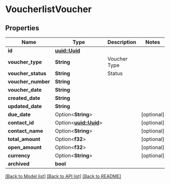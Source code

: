 # VoucherlistVoucher

## Properties

Name | Type | Description | Notes
------------ | ------------- | ------------- | -------------
**id** | [**uuid::Uuid**](uuid::Uuid.md) |  | 
**voucher_type** | **String** | Voucher Type | 
**voucher_status** | **String** | Status | 
**voucher_number** | **String** |  | 
**voucher_date** | **String** |  | 
**created_date** | **String** |  | 
**updated_date** | **String** |  | 
**due_date** | Option<**String**> |  | [optional]
**contact_id** | Option<[**uuid::Uuid**](uuid::Uuid.md)> |  | [optional]
**contact_name** | Option<**String**> |  | [optional]
**total_amount** | Option<**f32**> |  | [optional]
**open_amount** | Option<**f32**> |  | [optional]
**currency** | Option<**String**> |  | [optional]
**archived** | **bool** |  | 

[[Back to Model list]](../README.md#documentation-for-models) [[Back to API list]](../README.md#documentation-for-api-endpoints) [[Back to README]](../README.md)


